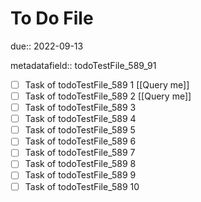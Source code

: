 # To Do File

due:: 2022-09-13

metadatafield:: todoTestFile_589_91

- [ ] Task of todoTestFile_589 1 [[Query me]]
- [ ] Task of todoTestFile_589 2 [[Query me]]
- [ ] Task of todoTestFile_589 3
- [ ] Task of todoTestFile_589 4
- [ ] Task of todoTestFile_589 5
- [ ] Task of todoTestFile_589 6
- [ ] Task of todoTestFile_589 7
- [ ] Task of todoTestFile_589 8
- [ ] Task of todoTestFile_589 9
- [ ] Task of todoTestFile_589 10